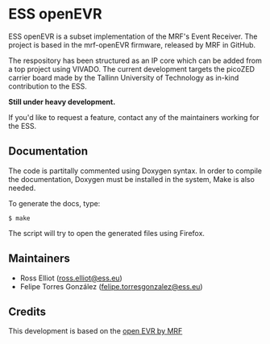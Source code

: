 # ESS openEVR

ESS openEVR is a subset implementation of the MRF's Event Receiver. The project
is based in the mrf-openEVR firmware, released by MRF in GitHub.

The respository has been structured as an IP core which can be added from a
top project using VIVADO. The current development targets the picoZED carrier
board made by the Tallinn University of Technology as in-kind contribution to
the ESS.

**Still under heavy development.**

If you'd like to request a feature, contact any of the maintainers working for
the ESS.

## Documentation

The code is partitally commented using Doxygen syntax. In order to compile the
documentation, Doxygen must be installed in the system, Make is also needed.

To generate the docs, type:

    $ make

The script will try to open the generated files using Firefox.

## Maintainers

- Ross Elliot (ross.elliot@ess.eu)
- Felipe Torres González (felipe.torresgonzalez@ess.eu)

## Credits

This development is based on the [open EVR by MRF](https://github.com/jpietari/mrf-openevr)
